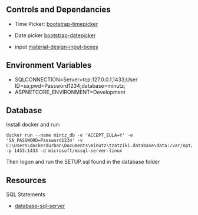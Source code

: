 
## Controls and Dependancies

- Time Picker: [bootstrap-timepicker](http://jdewit.github.io/bootstrap-timepicker/)

- Date picker [bootstrap-datepicker](https://uxsolutions.github.io/bootstrap-datepicker/?markup=input&format=&weekStart=&startDate=&endDate=&startView=0&minViewMode=0&maxViewMode=4&todayBtn=false&clearBtn=false&language=en&orientation=auto&multidate=&multidateSeparator=&daysOfWeekDisabled=0&daysOfWeekDisabled=6&calendarWeeks=on&autoclose=on&todayHighlight=on&keyboardNavigation=on&forceParse=on&datesDisabled=on&toggleActive=on&defaultViewDate=on#sandbox)

- input [material-design-input-boxes](https://scotch.io/tutorials/google-material-design-input-boxes-in-css3)

## Environment Variables

- SQLCONNECTION=Server=tcp:127.0.0.1,1433;User ID=sa;pwd=Password1234;database=minutz;
- ASPNETCORE_ENVIRONMENT=Development

## Database 

Install docker and run:

	docker run --name mintz_db -e 'ACCEPT_EULA=Y' -e 'SA_PASSWORD=Password1234' -v C:\Users\dockerdurban\Documents\minutz\tzatziki.database\data:/var/opt/mssql/data  -p 1433:1433 -d microsoft/mssql-server-linux

Then logon and run the SETUP.sql found in the database folder

## Resources 

SQL Statements


- [database-sql-server](https://docs.microsoft.com/en-us/sql/t-sql/statements/create-database-sql-server-transact-sql)